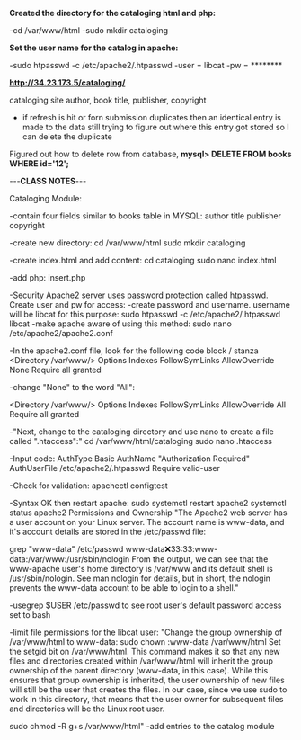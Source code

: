 **Created the directory for the cataloging html and php:**

 -cd /var/www/html
 -sudo mkdir cataloging


**Set the user name for the catalog in apache:**

 -sudo htpasswd -c /etc/apache2/.htpasswd 
 -user = libcat
 -pw = ********


**http://34.23.173.5/cataloging/**

cataloging site
author, book title, publisher, copyright
- if refresh is hit or forn submission duplicates then an identical entry is made to the data
still trying to figure out where this entry got stored so I can delete the duplicate

Figured out how to delete row from database, **mysql> DELETE FROM books WHERE id='12';**



---**CLASS NOTES**---

Cataloging Module:


-contain four fields similar to books table in MYSQL:
author
title
publisher
copyright

-create new directory:
cd /var/www/html
sudo mkdir cataloging

-create index.html and add content:
cd cataloging
sudo nano index.html

-add php:
insert.php

-Security
Apache2 server uses password protection called htpasswd.  Create user and pw for access:
-create password and username. username will be libcat for this purpose:
sudo htpasswd -c /etc/apache2/.htpasswd libcat
-make apache aware of using this method:
sudo nano /etc/apache2/apache2.conf

-In the apache2.conf file, look for the following code block / stanza
<Directory /var/www/>
  Options Indexes FollowSymLinks
  AllowOverride None
  Require all granted
</Directory>

-change "None" to the word "All":

<Directory /var/www/>
  Options Indexes FollowSymLinks
  AllowOverride All
  Require all granted
</Directory>

-"Next, change to the cataloging directory and use nano to create a file called ".htaccess":"
cd /var/www/html/cataloging
sudo nano .htaccess

-Input code:
AuthType Basic
AuthName "Authorization Required"
AuthUserFile /etc/apache2/.htpasswd
Require valid-user

-Check for validation:
apachectl configtest

-Syntax OK then restart apache:
sudo systemctl restart apache2
systemctl status apache2
Permissions and Ownership
"The Apache2 web server has a user account on your Linux server. The account name is www-data, and it's account details are stored in the /etc/passwd file:

grep "www-data" /etc/passwd
www-data:x:33:33:www-data:/var/www:/usr/sbin/nologin
From the output, we can see that the www-apache user's home directory is /var/www and its default shell is /usr/sbin/nologin. See man nologin for details, but in short, the nologin prevents the www-data account to be able to login to a shell."

-usegrep $USER /etc/passwd to see root user's default password access set to bash

-limit file permissions for the libcat user:
"Change the group ownership of /var/www/html to www-data:
sudo chown :www-data /var/www/html
Set the setgid bit on /var/www/html. This command makes it so that any new files and directories created within /var/www/html will inherit the group ownership of the parent directory (www-data, in this case). While this ensures that group ownership is inherited, the user ownership of new files will still be the user that creates the files. In our case, since we use sudo to work in this directory, that means that the user owner for subsequent files and directories will be the Linux root user.

sudo chmod -R g+s /var/www/html"
-add entries to the catalog module


